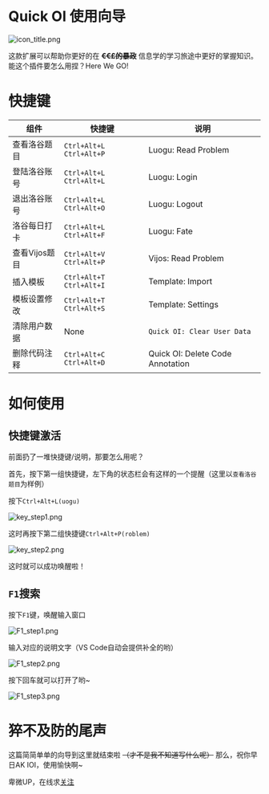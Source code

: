 # Quick OI 使用向导
![icon_title.png](https://i.loli.net/2021/05/20/zvtV8uTnDLamcWr.png)

这款扩展可以帮助你更好的在 **~~€€₤的暴政~~** 信息学的学习旅途中更好的掌握知识。能这个插件要怎么用捏？Here We GO!

# 快捷键
| 组件        | 快捷键               |说明|
| ------------- | ----------------------- |--------------|
| 查看洛谷题目 | `Ctrl+Alt+L Ctrl+Alt+P` |Luogu: Read Problem|
| 登陆洛谷账号 | `Ctrl+Alt+L Ctrl+Alt+L` |Luogu: Login|
| 退出洛谷账号 | `Ctrl+Alt+L Ctrl+Alt+O` |Luogu: Logout|
| 洛谷每日打卡 | `Ctrl+Alt+L Ctrl+Alt+F` |Luogu: Fate|
| 查看Vijos题目 | `Ctrl+Alt+V Ctrl+Alt+P` |Vijos: Read Problem|
| 插入模板  | `Ctrl+Alt+T Ctrl+Alt+I` |Template: Import|
| 模板设置修改 | `Ctrl+Alt+T Ctrl+Alt+S` |Template: Settings|
| 清除用户数据 | None |`Quick OI: Clear User Data`|
|删除代码注释|`Ctrl+Alt+C Ctrl+Alt+D`|Quick OI: Delete Code Annotation|

# 如何使用

## 快捷键激活
前面扔了一堆快捷键/说明，那要怎么用呢？

首先，按下第一组快捷键，左下角的状态栏会有这样的一个提醒（这里以`查看洛谷题目`为样例）

按下`Ctrl+Alt+L(uogu)`

![key_step1.png](https://i.loli.net/2021/05/20/I1H3gocBNpKUJE4.png)

这时再按下第二组快捷键`Ctrl+Alt+P(roblem)`

![key_step2.png](https://i.loli.net/2021/05/20/epT9vxVWNfO8uoB.png)

这时就可以成功唤醒啦！

## `F1`搜索
按下`F1`键，唤醒输入窗口

![F1_step1.png](https://i.loli.net/2021/05/20/Kosa6HZFlWpP2cd.png)

输入对应的说明文字（VS Code自动会提供补全的哟）

![F1_step2.png](https://i.loli.net/2021/05/20/kKzdvRgle7yrWO3.png)

按下回车就可以打开了哟~

![F1_step3.png](https://i.loli.net/2021/05/20/GygSPwmDIrz3B76.png)


# 猝不及防的尾声
这篇简简单单的向导到这里就结束啦 ~~（才不是我不知道写什么呢）~~ 那么，祝你早日AK IOI，使用愉快啊~

卑微UP，在线求[关注](https://space.bilibili.com/473777430)